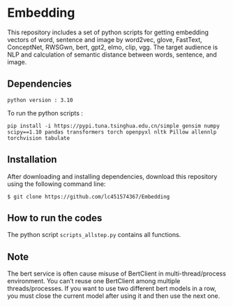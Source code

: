 # Embedding

This repository includes a set of python scripts for getting embedding vectors of word, sentence and image by word2vec, glove, FastText, ConceptNet, RWSGwn, bert, gpt2, elmo, clip, vgg. The target audience is NLP and calculation of semantic distance between words, sentence, and image.

## Dependencies
```
python version : 3.10
```

To run the python scripts : 
```
pip install -i https://pypi.tuna.tsinghua.edu.cn/simple gensim numpy scipy==1.10 pandas transformers torch openpyxl nltk Pillow allennlp torchvision tabulate
```

## Installation

After downloading and installing dependencies, download this repository using the following command line:

```
$ git clone https://github.com/lc451574367/Embedding
```

## How to run the codes

The python script `scripts_allstep.py` contains all functions.

## Note
The bert service is often cause misuse of BertClient in multi-thread/process environment. You can’t reuse one BertClient among multiple threads/processes. If you want to use two different bert models in a row, you must close the current model after using it and then use the next one. 

